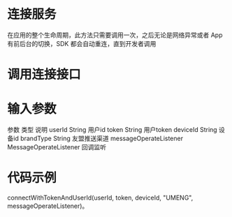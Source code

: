 # 连接服务
在应用的整个生命周期，此方法只需要调用一次，之后无论是网络异常或者 App 有前后台的切换，SDK 都会自动重连，直到开发者调用
# 调用连接接口
# 输入参数
参数	类型	说明
userId	String	用户id
token	String	用户token
deviceId	String	设备id
brandType	String	友盟推送渠道
messageOperateListener	MessageOperateListener	回调监听
# 代码示例
connectWithTokenAndUserId(userId, token, deviceId, "UMENG", messageOperateListener)。
